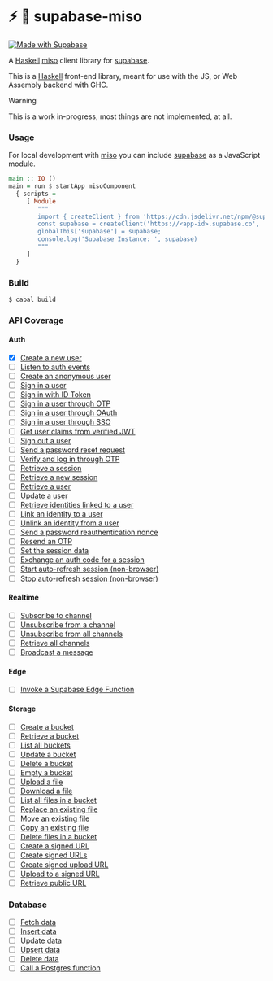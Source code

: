 ⚡ :ramen: supabase-miso
=======================

[![Made with Supabase](https://supabase.com/badge-made-with-supabase.svg)](https://supabase.com)

A [Haskell](https://haskell.org) [miso](https://haskell-miso.org) client library for [supabase](https://supabase.com).

This is a [Haskell](https://haskell.org) front-end library, meant for use with the JS, or Web Assembly backend with GHC.

> [!WARNING]
> This is a work in-progress, most things are not implemented, at all.

### Usage

For local development with [miso](https://github.com/dmjio/miso) you can include [supabase](https://github.com/supabase) as a JavaScript module.

```haskell
main :: IO ()
main = run $ startApp misoComponent
  { scripts =
     [ Module
        """
        import { createClient } from 'https://cdn.jsdelivr.net/npm/@supabase/supabase-js/+esm'
        const supabase = createClient('https://<app-id>.supabase.co', '<anon-key>');
        globalThis['supabase'] = supabase;
        console.log('Supabase Instance: ', supabase)
        """
     ]
  }
```

### Build

```bash
$ cabal build
```

### API Coverage

#### Auth

  - [x] [Create a new user](https://supabase.com/docs/reference/javascript/auth-signup)
  - [ ] [Listen to auth events](https://supabase.com/docs/reference/javascript/auth-onauthstatechange)
  - [ ] [Create an anonymous user](https://supabase.com/docs/reference/javascript/auth-signinanonymously)
  - [ ] [Sign in a user](https://supabase.com/docs/reference/javascript/auth-signinwithpassword)
  - [ ] [Sign in with ID Token](https://supabase.com/docs/reference/javascript/auth-signinwithidtoken)
  - [ ] [Sign in a user through OTP](https://supabase.com/docs/reference/javascript/auth-signinwithotp)
  - [ ] [Sign in a user through OAuth](https://supabase.com/docs/reference/javascript/auth-signinwithoauth)
  - [ ] [Sign in a user through SSO](https://supabase.com/docs/reference/javascript/auth-signinwithsso)
  - [ ] [Get user claims from verified JWT](https://supabase.com/docs/reference/javascript/auth-getclaims)
  - [ ] [Sign out a user](https://supabase.com/docs/reference/javascript/auth-signout)
  - [ ] [Send a password reset request](https://supabase.com/docs/reference/javascript/auth-resetpasswordforemail)
  - [ ] [Verify and log in through OTP](https://supabase.com/docs/reference/javascript/auth-verifyotp)
  - [ ] [Retrieve a session](https://supabase.com/docs/reference/javascript/auth-getsession)
  - [ ] [Retrieve a new session](https://supabase.com/docs/reference/javascript/auth-refreshsession)
  - [ ] [Retrieve a user](https://supabase.com/docs/reference/javascript/auth-getuser)
  - [ ] [Update a user](https://supabase.com/docs/reference/javascript/auth-getuser)
  - [ ] [Retrieve identities linked to a user](https://supabase.com/docs/reference/javascript/auth-getuseridentities)
  - [ ] [Link an identity to a user](https://supabase.com/docs/reference/javascript/auth-linkidentity)
  - [ ] [Unlink an identity from a user](https://supabase.com/docs/reference/javascript/auth-unlinkidentity)
  - [ ] [Send a password reauthentication nonce](https://supabase.com/docs/reference/javascript/auth-reauthentication)
  - [ ] [Resend an OTP](https://supabase.com/docs/reference/javascript/auth-resend)
  - [ ] [Set the session data](https://supabase.com/docs/reference/javascript/auth-setsession)
  - [ ] [Exchange an auth code for a session](https://supabase.com/docs/reference/javascript/auth-exchangecodeforsession)
  - [ ] [Start auto-refresh session (non-browser)](https://supabase.com/docs/reference/javascript/auth-startautorefresh)
  - [ ] [Stop auto-refresh session (non-browser)](https://supabase.com/docs/reference/javascript/auth-stopautorefresh)

#### Realtime

  - [ ] [Subscribe to channel](https://supabase.com/docs/reference/javascript/subscribe)
  - [ ] [Unsubscribe from a channel](https://supabase.com/docs/reference/javascript/removechannel)
  - [ ] [Unsubscribe from all channels](https://supabase.com/docs/reference/javascript/removeallchannels)
  - [ ] [Retrieve all channels](https://supabase.com/docs/reference/javascript/getchannels)
  - [ ] [Broadcast a message](https://supabase.com/docs/reference/javascript/broadcastmessage)

#### Edge

  - [ ] [Invoke a Supabase Edge Function](https://supabase.com/docs/reference/javascript/functions-invoke)

#### Storage

  - [ ] [Create a bucket](https://supabase.com/docs/reference/javascript/storage-createbucket)
  - [ ] [Retrieve a bucket](https://supabase.com/docs/reference/javascript/storage-getbucket)
  - [ ] [List all buckets](https://supabase.com/docs/reference/javascript/storage-listbuckets)
  - [ ] [Update a bucket](https://supabase.com/docs/reference/javascript/storage-updatebucket)
  - [ ] [Delete a bucket](https://supabase.com/docs/reference/javascript/storage-deletebucket)
  - [ ] [Empty a bucket](https://supabase.com/docs/reference/javascript/storage-emptybucket)
  - [ ] [Upload a file](https://supabase.com/docs/reference/javascript/storage-from-upload)
  - [ ] [Download a file](https://supabase.com/docs/reference/javascript/storage-from-download)
  - [ ] [List all files in a bucket](https://supabase.com/docs/reference/javascript/storage-from-list)
  - [ ] [Replace an existing file](https://supabase.com/docs/reference/javascript/storage-from-update)
  - [ ] [Move an existing file](https://supabase.com/docs/reference/javascript/storage-from-move)
  - [ ] [Copy an existing file](https://supabase.com/docs/reference/javascript/storage-from-copy)
  - [ ] [Delete files in a bucket](https://supabase.com/docs/reference/javascript/storage-from-remove)
  - [ ] [Create a signed URL](https://supabase.com/docs/reference/javascript/storage-from-createsignedurl)
  - [ ] [Create signed URLs](https://supabase.com/docs/reference/javascript/storage-from-createsignedurls)
  - [ ] [Create signed upload URL](https://supabase.com/docs/reference/javascript/storage-from-createsigneduploadurl)
  - [ ] [Upload to a signed URL](https://supabase.com/docs/reference/javascript/storage-from-uploadtosignedurl)
  - [ ] [Retrieve public URL](https://supabase.com/docs/reference/javascript/storage-from-getpublicurl)

### Database

  - [ ] [Fetch data](https://supabase.com/docs/reference/javascript/select)
  - [ ] [Insert data](https://supabase.com/docs/reference/javascript/insert)
  - [ ] [Update data](https://supabase.com/docs/reference/javascript/update)
  - [ ] [Upsert data](https://supabase.com/docs/reference/javascript/upsert)
  - [ ] [Delete data](https://supabase.com/docs/reference/javascript/delete)
  - [ ] [Call a Postgres function](https://supabase.com/docs/reference/javascript/rpc)
